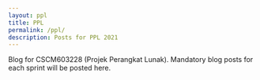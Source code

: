 ```yaml
---
layout: ppl
title: PPL
permalink: /ppl/
description: Posts for PPL 2021
---
```


Blog for CSCM603228 (Projek Perangkat Lunak). Mandatory blog posts for each sprint will be posted here.